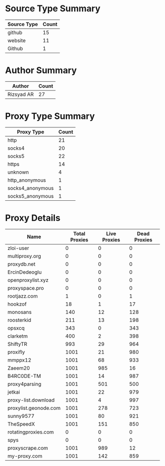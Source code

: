 # Source Type Summary

| Source Type | Count |
|-------------|-------|
| github | 15 |
| website | 11 |
| Github | 1 |


# Author Summary

| Author | Count |
|--------|-------|
| Rizsyad AR | 27 |


# Proxy Type Summary

| Proxy Type | Count |
|------------|-------|
| http | 21 |
| socks4 | 20 |
| socks5 | 22 |
| https | 14 |
| unknown | 4 |
| http_anonymous | 1 |
| socks4_anonymous | 1 |
| socks5_anonymous | 1 |


# Proxy Details

| Name | Total Proxies | Live Proxies | Dead Proxies |
|------|---------------|--------------|---------------|
| zloi-user | 0 | 0 | 0 |
| multiproxy.org | 0 | 0 | 0 |
| proxydb.net | 0 | 0 | 0 |
| ErcinDedeoglu | 0 | 0 | 0 |
| openproxylist.xyz | 0 | 0 | 0 |
| proxyspace.pro | 0 | 0 | 0 |
| rootjazz.com | 1 | 0 | 1 |
| hookzof | 18 | 1 | 17 |
| monosans | 140 | 12 | 128 |
| roosterkid | 211 | 13 | 198 |
| opsxcq | 343 | 0 | 343 |
| clarketm | 400 | 2 | 398 |
| ShiftyTR | 993 | 29 | 964 |
| proxifly | 1001 | 21 | 980 |
| mmppx12 | 1001 | 68 | 933 |
| Zaeem20 | 1001 | 985 | 16 |
| B4RC0DE-TM | 1001 | 14 | 987 |
| proxy4parsing | 1001 | 501 | 500 |
| jetkai | 1001 | 22 | 979 |
| proxy-list.download | 1001 | 4 | 997 |
| proxylist.geonode.com | 1001 | 278 | 723 |
| sunny9577 | 1001 | 80 | 921 |
| TheSpeedX | 1001 | 151 | 850 |
| rotatingproxies.com | 0 | 0 | 0 |
| spys | 0 | 0 | 0 |
| proxyscrape.com | 1001 | 989 | 12 |
| my-proxy.com | 1001 | 142 | 859 |
